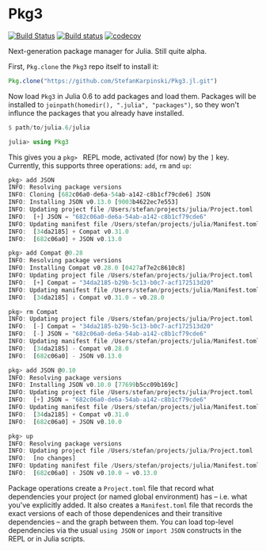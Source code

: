 # Pkg3

[![Build Status](https://travis-ci.org/KristofferC/Pkg3.jl.svg?branch=master)](https://travis-ci.org/KristofferC/Pkg3.jl) [![Build status](https://ci.appveyor.com/api/projects/status/0ke5q2vejfsgdoyx?svg=true)](https://ci.appveyor.com/project/KristofferC/pkg3-jl) [![codecov](https://codecov.io/gh/KristofferC/Pkg3.jl/branch/master/graph/badge.svg)](https://codecov.io/gh/KristofferC/Pkg3.jl)

Next-generation package manager for Julia. Still quite alpha.

First, `Pkg.clone` the `Pkg3` repo itself to install it:

```jl
Pkg.clone("https://github.com/StefanKarpinski/Pkg3.jl.git")
```

Now load `Pkg3` in Julia 0.6 to add packages and load them.
Packages will be installed to `joinpath(homedir(), ".julia", "packages")`, so they won't influnce the packages that you already have installed.

```jl
$ path/to/julia.6/julia

julia> using Pkg3
```


This gives you a `pkg> ` REPL mode, activated (for now) by the `]` key. Currently, this supports three operations: `add`, `rm` and `up`:

```jl
pkg> add JSON
INFO: Resolving package versions
INFO: Cloning [682c06a0-de6a-54ab-a142-c8b1cf79cde6] JSON
INFO: Installing JSON v0.13.0 [9003b4622ec7e553]
INFO: Updating project file /Users/stefan/projects/julia/Project.toml
INFO:  [+] JSON = "682c06a0-de6a-54ab-a142-c8b1cf79cde6"
INFO: Updating manifest file /Users/stefan/projects/julia/Manifest.toml
INFO:  [34da2185] + Compat v0.31.0
INFO:  [682c06a0] + JSON v0.13.0

pkg> add Compat @0.28
INFO: Resolving package versions
INFO: Installing Compat v0.28.0 [0427af7e2c8610c8]
INFO: Updating project file /Users/stefan/projects/julia/Project.toml
INFO:  [+] Compat = "34da2185-b29b-5c13-b0c7-acf172513d20"
INFO: Updating manifest file /Users/stefan/projects/julia/Manifest.toml
INFO:  [34da2185] ↓ Compat v0.31.0 ⇒ v0.28.0

pkg> rm Compat
INFO: Updating project file /Users/stefan/projects/julia/Project.toml
INFO:  [-] Compat = "34da2185-b29b-5c13-b0c7-acf172513d20"
INFO:  [-] JSON = "682c06a0-de6a-54ab-a142-c8b1cf79cde6"
INFO: Updating manifest file /Users/stefan/projects/julia/Manifest.toml
INFO:  [34da2185] - Compat v0.28.0
INFO:  [682c06a0] - JSON v0.13.0

pkg> add JSON @0.10
INFO: Resolving package versions
INFO: Installing JSON v0.10.0 [77699b5cc09b169c]
INFO: Updating project file /Users/stefan/projects/julia/Project.toml
INFO:  [+] JSON = "682c06a0-de6a-54ab-a142-c8b1cf79cde6"
INFO: Updating manifest file /Users/stefan/projects/julia/Manifest.toml
INFO:  [34da2185] + Compat v0.31.0
INFO:  [682c06a0] + JSON v0.10.0

pkg> up
INFO: Resolving package versions
INFO: Updating project file /Users/stefan/projects/julia/Project.toml
INFO:  [no changes]
INFO: Updating manifest file /Users/stefan/projects/julia/Manifest.toml
INFO:  [682c06a0] ↑ JSON v0.10.0 ⇒ v0.13.0
```

Package operations create a `Project.toml` file that record what dependencies your project (or named global environment) has – i.e. what you've explicitly added. It also creates a `Manifest.toml` file that records the exact versions of each of those dependenices and their transitive dependencies – and the graph between them. You can load top-level dependencies via the usual `using JSON` or `import JSON` constructs in the REPL or in Julia scripts.
